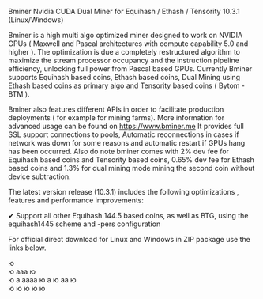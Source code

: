 Bminer Nvidia CUDA Dual Miner for Equihash / Ethash / Tensority 10.3.1 (Linux/Windows)

Bminer is a high multi algo optimized miner designed to work on NVIDIA GPUs ( Maxwell and Pascal architectures with compute capability 5.0 and higher ). The optimization is due a completely restructured algorithm to maximize the stream processor occupancy and the instruction pipeline efficiency, unlocking full power from Pascal based GPUs. Currently Bminer supports Equihash based coins, Ethash based coins, Dual Mining using Ethash based coins as primary algo and Tensority based coins ( Bytom - BTM ).

Bminer also features different APIs in order to facilitate production deployments ( for example for mining farms). More information for advanced usage can be found on https://www.bminer.me
It provides full SSL support connections to pools, Automatic reconnections in cases if network was down for some reasons and automatic restart if GPUs hang has been occurred.
Also do note bminer comes with 2% dev fee for Equihash based coins and Tensority based coins, 0.65% dev fee for Ethash based coins and 1.3% for dual mining mode mining the second coin without device subtraction.

The latest version release (10.3.1) includes the following optimizations , features and performance improvements:

✔ Support all other Equihash 144.5 based coins, as well as BTG, using the equihash1445 scheme and -pers configuration

For official direct download for Linux and Windows in ZIP package use the links below.

ю                   
ю     ааа
ю                    
ю       а     аааа
ю           а
ю аа
ю                   
ю
ю
ю
ю
ю
